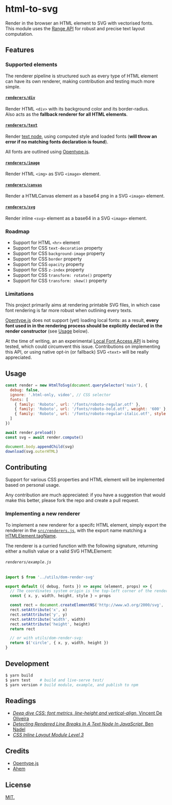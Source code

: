 # html-to-svg

Render in the browser an HTML element to SVG with vectorised fonts.  
This module uses the [Range API](https://developer.mozilla.org/en-US/docs/Web/API/Range) for robust and precise text layout computation.

## Features

### Supported elements

The renderer pipeline is structured such as every type of HTML element can have its own renderer, making contribution and testing much more simple.

#### [`renderers/div`](src/renderers/div.js)

Render HTML `<div>` with its background color and its border-radius.  
Also acts as the **fallback renderer for all HTML elements**.

#### [`renderers/text`](src/renderers/text.js)

Render [text node](https://developer.mozilla.org/en-US/docs/Web/API/Text), using computed style and loaded fonts (**will throw an error if no matching fonts declaration is found**).

All fonts are outlined using [Opentype.js](https://github.com/opentypejs/opentype.js).

#### [`renderers/image`](src/renderers/image.js)

Render HTML `<img>` as SVG `<image>` element.

#### [`renderers/canvas`](src/renderers/canvas.js)

Render a HTMLCanvas element as a base64 png in a SVG `<image>` element.

#### [`renderers/svg`](src/renderers/svg.js)

Render inline `<svg>` element as a base64 in a SVG `<image>` element.

### Roadmap

- Support for HTML `<hr>` element
- Support for CSS `text-decoration` property
- Support for CSS `background-image` property
- Support for CSS `border` property
- Support for CSS `opacity` property
- Support for CSS `z-index` property
- Support for CSS `transform: rotate()` property
- Support for CSS `transform: skew()` property

### Limitations

This project primarily aims at rendering printable SVG files, in which case font rendering is far more robust when outlining every texts.

[Opentype.js](https://github.com/opentypejs/opentype.js) does not support (yet) loading local fonts: as a result, **every font used in in the rendering process should be explicitly declared in the render constructor** (see [Usage](#usage) below).

At the time of writing, an an experimental [Local Font Access API](https://developer.chrome.com/en/articles/local-fonts/) is being tested, which could circumvent this issue. Contributions on implementing this API, or using native opt-in (or fallback) SVG `<text>` will be really appreciated.

## Usage

```js
const render = new HtmlToSvg(document.querySelector('main'), {
  debug: false,
  ignore: '.html-only, video', // CSS selector
  fonts: [
    { family: 'Roboto', url: '/fonts/roboto-regular.otf' },
    { family: 'Roboto', url: '/fonts/roboto-bold.otf', weight: '600' },
    { family: 'Roboto', url: '/fonts/roboto-regular-italic.otf', style: 'italic' }
  ]
})

await render.preload()
const svg = await render.compute()

document.body.appendChild(svg)
download(svg.outerHTML)
```

## Contributing

Support for various CSS properties and HTML element will be implemented based on personal usage. 

Any contribution are much appreciated: if you have a suggestion that would make this better, please fork the repo and create a pull request.

### Implementing a new renderer

To implement a new renderer for a specifc HTML element, simply export the renderer in the [`src/renderers.js`](src/renderers.js), with the export name matching a [HTMLElement.tagName](https://developer.mozilla.org/en-US/docs/Web/API/Element/tagName).

The renderer is a curried function with the following signature, returning either a nullish value or a valid SVG HTMLElement:

###### `renderers/example.js`
```js
import $ from '../utils/dom-render-svg'

export default ({ debug, fonts }) => async (element, props) => {
  // The coordinates system origin is the top-left corner of the rendered container
  const { x, y, width, height, style } = props

  const rect = document.createElementNS('http://www.w3.org/2000/svg', 'rect')
  rect.setAttribute('x', x)
  rect.setAttribute('y', y)
  rect.setAttribute('width', width)
  rect.setAttribute('height', height)
  return rect

  // or with utils/dom-render-svg:
  return $('circle', { x, y, width, height })
}

```

## Development

```sh
$ yarn build
$ yarn test    # build and live-serve test/
$ yarn version # build module, example, and publish to npm
```

## Readings

- [_Deep dive CSS: font metrics, line-height and vertical-align_, Vincent De Oliveira](https://iamvdo.me/en/blog/css-font-metrics-line-height-and-vertical-align)
- [_Detecting Rendered Line Breaks In A Text Node In JavaScript_, Ben Nadel](https://www.bennadel.com/blog/4310-detecting-rendered-line-breaks-in-a-text-node-in-javascript.htm)
- [_CSS Inline Layout Module Level 3_](https://www.w3.org/TR/css-inline-3/#baseline-intro)

## Credits 

- [Opentype.js](https://github.com/opentypejs/opentype.js)
- [Ahem](https://www.w3.org/Style/CSS/Test/Fonts/Ahem/)

## License

[MIT.](https://tldrlegal.com/license/mit-license)
